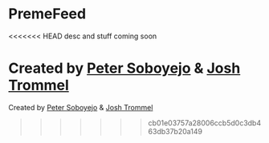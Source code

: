 # PremeFeed

<<<<<<< HEAD
desc and stuff coming soon

Created by <a href="https://github.com/trommel/">Peter Soboyejo</a> & <a href="https://github.com/trommel/">Josh Trommel</a>
=======
Created by <a href="https://github.com/dzt/">Peter Soboyejo</a> & <a href="https://github.com/trommel/">Josh Trommel</a>
>>>>>>> cb01e03757a28006ccb5d0c3db463db37b20a149
